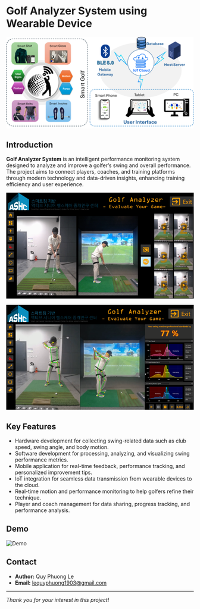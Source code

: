 # Golf Analyzer System using Wearable Device

![Overview of Project](Imgs/overview.png)

## Introduction

**Golf Analyzer System** is an intelligent performance monitoring system designed to analyze and improve a golfer’s swing and overall performance. The project aims to connect players, coaches, and training platforms through modern technology and data-driven insights, enhancing training efficiency and user experience.

![HomeView](Imgs/homeview.png)

![Dashboard](Imgs/dashboardview.png)

## Key Features

- Hardware development for collecting swing-related data such as club speed, swing angle, and body motion.
- Software development for processing, analyzing, and visualizing swing performance metrics.
- Mobile application for real-time feedback, performance tracking, and personalized improvement tips.
- IoT integration for seamless data transmission from wearable devices to the cloud.
- Real-time motion and performance monitoring to help golfers refine their technique.
- Player and coach management for data sharing, progress tracking, and performance analysis.

## Demo

![Demo](Media/demo.gif)

## Contact

- **Author:** Quy Phuong Le
- **Email:** lequyphuong1903@gmail.com

---

_Thank you for your interest in this project!_
